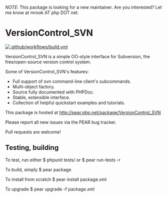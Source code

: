 _NOTE_: This package is looking for a new maintainer. Are you interested? Let me know at mrook AT php DOT net.

VersionControl_SVN
==================

[![.github/workflows/build.yml](https://github.com/pear/VersionControl_SVN/actions/workflows/build.yml/badge.svg)](https://github.com/pear/VersionControl_SVN/actions/workflows/build.yml)

VersionControl_SVN is a simple OO-style interface for Subversion,
the free/open-source version control system.

Some of VersionControl_SVN's features:

* Full support of svn command-line client's subcommands.
* Multi-object factory.
* Source fully documented with PHPDoc.
* Stable, extensible interface.
* Collection of helpful quickstart examples and tutorials.

This package is hosted at http://pear.php.net/package/VersionControl_SVN

Please report all new issues via the PEAR bug tracker.

Pull requests are welcome!


Testing, building
-----------------

To test, run either
$ phpunit tests/
  or
$ pear run-tests -r

To build, simply
$ pear package

To install from scratch
$ pear install package.xml

To upgrade
$ pear upgrade -f package.xml

